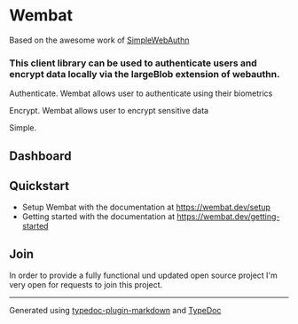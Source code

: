 # Wembat

Based on the awesome work of [SimpleWebAuthn](https://github.com/MasterKale/SimpleWebAuthn)

### This client library can be used to authenticate users and encrypt data locally via the largeBlob extension of webauthn.

Authenticate. Wembat allows user to authenticate using their biometrics

Encrypt. Wembat allows user to encrypt sensitive data 

Simple. 

## Dashboard

## Quickstart

- Setup Wembat with the documentation at https://wembat.dev/setup
- Getting started with the documentation at https://wembat.dev/getting-started

## Join

In order to provide a fully functional und updated open source project I'm very open for requests to join this project.

***

Generated using [typedoc-plugin-markdown](https://www.npmjs.com/package/typedoc-plugin-markdown) and [TypeDoc](https://typedoc.org/)
